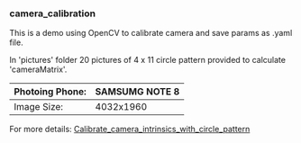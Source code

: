 ### camera_calibration
This is a demo using OpenCV to calibrate camera and save params as .yaml file.

In 'pictures' folder 20 pictures of 4 x 11 circle pattern provided to calculate 'cameraMatrix'.

|Photoing Phone:| SAMSUMG NOTE 8|
|-|-|
|Image Size:|4032x1960|

For more details: [Calibrate_camera_intrinsics_with_circle_pattern]()
